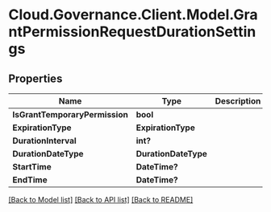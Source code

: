 # Cloud.Governance.Client.Model.GrantPermissionRequestDurationSettings
## Properties

Name | Type | Description | Notes
------------ | ------------- | ------------- | -------------
**IsGrantTemporaryPermission** | **bool** |  | [optional] 
**ExpirationType** | **ExpirationType** |  | [optional] 
**DurationInterval** | **int?** |  | [optional] 
**DurationDateType** | **DurationDateType** |  | [optional] 
**StartTime** | **DateTime?** |  | [optional] 
**EndTime** | **DateTime?** |  | [optional] 

[[Back to Model list]](../README.md#documentation-for-models) [[Back to API list]](../README.md#documentation-for-api-endpoints) [[Back to README]](../README.md)

